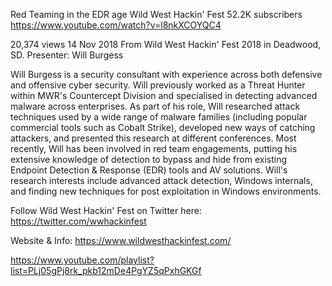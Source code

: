 Red Teaming in the EDR age
Wild West Hackin' Fest
52.2K subscribers
https://www.youtube.com/watch?v=l8nkXCOYQC4

20,374 views  14 Nov 2018
From Wild West Hackin' Fest 2018 in Deadwood, SD. 
Presenter: Will Burgess

Will Burgess is a security consultant with experience across both defensive and offensive cyber security. Will previously worked as a Threat Hunter within MWR's Countercept Division and specialised in detecting advanced malware across enterprises. As part of his role, Will researched attack techniques used by a wide range of malware families (including popular commercial tools such as Cobalt Strike), developed new ways of catching attackers, and presented this research at different conferences. Most recently, Will has been involved in red team engagements, putting his extensive knowledge of detection to bypass and hide from existing Endpoint Detection & Response (EDR) tools and AV solutions. Will's research interests include advanced attack detection, Windows internals, and finding new techniques for post exploitation in Windows environments.

Follow Wild West Hackin' Fest on Twitter here: https://twitter.com/wwhackinfest

Website & Info: https://www.wildwesthackinfest.com/

https://www.youtube.com/playlist?list=PLj05gPj8rk_pkb12mDe4PgYZ5qPxhGKGf